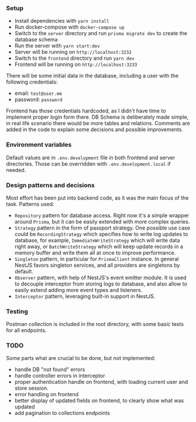 ### Setup
- Install dependencies with `yarn install`
- Run docker-compose with `docker-compose up`
- Switch to the `server` directory and run `prisma migrate dev` to create the database schema
- Run the server with `yarn start:dev`
- Server will be running on `http://localhost:3232`
- Switch to the `frontend` directory and run `yarn dev`
- Frontend will be running on `http://localhost:3233`

There will be some initial data in the database, including a user with the following credentials:
- email: `test@user.me`
- password: `password`

Frontend has those credentials hardcoded, as I didn't have time to implement proper login form there.
DB Schema is deliberately made simple, in real life scenario there would be more tables and relations.
Comments are added in the code to explain some decisions and possible improvements.

### Environment variables
Default values are in `.env.development` file in both frontend and server directories.
Those can be overridden with `.env.development.local` if needed.

### Design patterns and decisions
Most effort has been put into backend code, as it was the main focus of the task.
Patterns used: 
- `Repository` pattern for database access. Right now it's a simple wrapper around `Prisma`, but it can be easily extended with more complex queries.
- `Strategy` pattern in the form of passport strategy. One possible use case could be `RecordingStrategy` which specifies how to write log updates to database, for example, `ImmediateWriteStrategy` which will write data right away, or `BatchWriteStrategy` which will keep update records in a memory buffer and write them all at once to improve performance.
- `Singleton` pattern, in particular for `PrismaClient` instance. In general NestJS favors singleton services, and all providers are singletons by default.
- `Observer` pattern, with help of NestJS's event emitter module. It is used to decouple interceptor from storing logs to database, and also allow to easily extend adding more event types and listeners.
- `Interceptor` pattern, leveraging built-in support in NestJS. 

### Testing
Postman collection is included in the root directory, with some basic tests for all endpoints.

### TODO
Some parts what are crucial to be done, but not implemented:
 - handle DB "not found" errors
 - handle controller errors in interceptor
 - proper authentication handle on frontend, with loading current user and store session. 
 - error handling on frontend
 - better display of updated fields on frontend, to clearly show what was updated
 - add pagination to collections endpoints